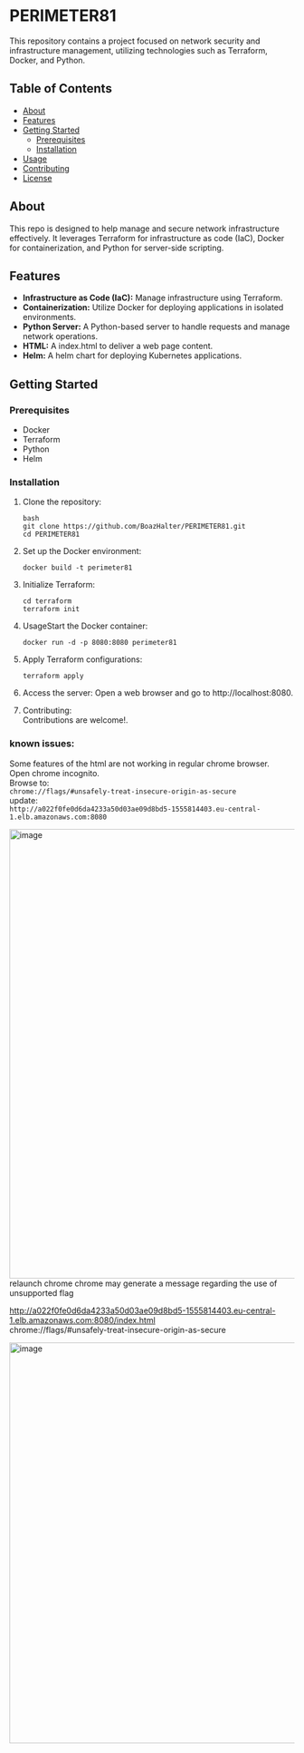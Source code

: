 # PERIMETER81

This repository contains a project focused on network security and infrastructure management, utilizing technologies such as Terraform, Docker, and Python.

## Table of Contents
- [About](#about)
- [Features](#features)
- [Getting Started](#getting-started)
  - [Prerequisites](#prerequisites)
  - [Installation](#installation)
- [Usage](#usage)
- [Contributing](#contributing)
- [License](#license)

## About
This repo is designed to help manage and secure network infrastructure effectively. 
It leverages Terraform for infrastructure as code (IaC), Docker for containerization, and Python for server-side scripting.

## Features
- **Infrastructure as Code (IaC):** Manage infrastructure using Terraform.
- **Containerization:** Utilize Docker for deploying applications in isolated environments.
- **Python Server:** A Python-based server to handle requests and manage network operations.
- **HTML:** A index.html to deliver a web page content.
- **Helm:** A helm chart for deploying Kubernetes applications.
## Getting Started

### Prerequisites
- Docker
- Terraform
- Python
- Helm

### Installation
1. Clone the repository:
   ```
   bash
   git clone https://github.com/BoazHalter/PERIMETER81.git
   cd PERIMETER81
   ```
2. Set up the Docker environment:
   ```
   docker build -t perimeter81 
   ``` 
3. Initialize Terraform:
   ```
   cd terraform 
   terraform init 
   ```
4. UsageStart the Docker container:
   ```
   docker run -d -p 8080:8080 perimeter81 
   ```
5. Apply Terraform configurations:
   ```
   terraform apply
   ```
6. Access the server: 
Open a web browser and go to http://localhost:8080.

8. Contributing: <br>
   Contributions are welcome!.  <br>
   
### known issues:
Some features of the html are not working in regular chrome browser.<br>
Open chrome incognito.<br>
Browse to:<br>
```chrome://flags/#unsafely-treat-insecure-origin-as-secure```<br>
update: <br>
```http://a022f0fe0d6da4233a50d03ae09d8bd5-1555814403.eu-central-1.elb.amazonaws.com:8080```<br>


<img width="793" alt="image" src="https://github.com/BoazHalter/PERIMETER81/assets/30419068/d6813aea-ae53-477e-abcf-9c525ddbd97c"><br>
relaunch chrome chrome may generate a message regarding the use of unsupported flag<br>


http://a022f0fe0d6da4233a50d03ae09d8bd5-1555814403.eu-central-1.elb.amazonaws.com:8080/index.html <br>
chrome://flags/#unsafely-treat-insecure-origin-as-secure

<img width="707" alt="image" src="https://github.com/BoazHalter/PERIMETER81/assets/30419068/b7ab42b0-8130-47d1-a239-44642a64ca30">

